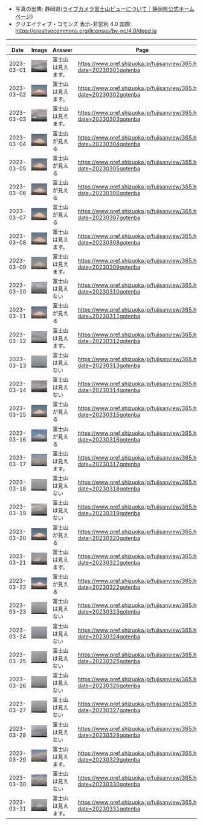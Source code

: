 - 写真の出典: 静岡県([ライブカメラ富士山ビューについて｜静岡県公式ホームページ](https://www.pref.shizuoka.jp/fujisanview/1044916.html))
- クリエイティブ・コモンズ 表示-非営利 4.0 国際: https://creativecommons.org/licenses/by-nc/4.0/deed.ja
---
| Date | Image | Answer | Page |
| --- | --- | --- | --- |
| 2023-03-01 | ![](../images/20230301.jpeg) |  富士山は見えます。  | https://www.pref.shizuoka.jp/fujisanview/365.html?date=20230301gotenba |
| 2023-03-02 | ![](../images/20230302.jpeg) |  富士山は見えます。  | https://www.pref.shizuoka.jp/fujisanview/365.html?date=20230302gotenba |
| 2023-03-03 | ![](../images/20230303.jpeg) |  富士山は見えます。  | https://www.pref.shizuoka.jp/fujisanview/365.html?date=20230303gotenba |
| 2023-03-04 | ![](../images/20230304.jpeg) |  富士山が見える  | https://www.pref.shizuoka.jp/fujisanview/365.html?date=20230304gotenba |
| 2023-03-05 | ![](../images/20230305.jpeg) |  富士山が見える  | https://www.pref.shizuoka.jp/fujisanview/365.html?date=20230305gotenba |
| 2023-03-06 | ![](../images/20230306.jpeg) |  富士山が見える  | https://www.pref.shizuoka.jp/fujisanview/365.html?date=20230306gotenba |
| 2023-03-07 | ![](../images/20230307.jpeg) |  富士山が見える  | https://www.pref.shizuoka.jp/fujisanview/365.html?date=20230307gotenba |
| 2023-03-08 | ![](../images/20230308.jpeg) |  富士山は見えます。  | https://www.pref.shizuoka.jp/fujisanview/365.html?date=20230308gotenba |
| 2023-03-09 | ![](../images/20230309.jpeg) |  富士山は見えます。  | https://www.pref.shizuoka.jp/fujisanview/365.html?date=20230309gotenba |
| 2023-03-10 | ![](../images/20230310.jpeg) |  富士山は見えない  | https://www.pref.shizuoka.jp/fujisanview/365.html?date=20230310gotenba |
| 2023-03-11 | ![](../images/20230311.jpeg) |  富士山が見える  | https://www.pref.shizuoka.jp/fujisanview/365.html?date=20230311gotenba |
| 2023-03-12 | ![](../images/20230312.jpeg) |  富士山は見えます。  | https://www.pref.shizuoka.jp/fujisanview/365.html?date=20230312gotenba |
| 2023-03-13 | ![](../images/20230313.jpeg) |  富士山は見えない  | https://www.pref.shizuoka.jp/fujisanview/365.html?date=20230313gotenba |
| 2023-03-14 | ![](../images/20230314.jpeg) |  富士山は見えない  | https://www.pref.shizuoka.jp/fujisanview/365.html?date=20230314gotenba |
| 2023-03-15 | ![](../images/20230315.jpeg) |  富士山が見える  | https://www.pref.shizuoka.jp/fujisanview/365.html?date=20230315gotenba |
| 2023-03-16 | ![](../images/20230316.jpeg) |  富士山が見える  | https://www.pref.shizuoka.jp/fujisanview/365.html?date=20230316gotenba |
| 2023-03-17 | ![](../images/20230317.jpeg) |  富士山は見えます。  | https://www.pref.shizuoka.jp/fujisanview/365.html?date=20230317gotenba |
| 2023-03-18 | ![](../images/20230318.jpeg) |  富士山は見えない  | https://www.pref.shizuoka.jp/fujisanview/365.html?date=20230318gotenba |
| 2023-03-19 | ![](../images/20230319.jpeg) |  富士山は見えない  | https://www.pref.shizuoka.jp/fujisanview/365.html?date=20230319gotenba |
| 2023-03-20 | ![](../images/20230320.jpeg) |  富士山が見える  | https://www.pref.shizuoka.jp/fujisanview/365.html?date=20230320gotenba |
| 2023-03-21 | ![](../images/20230321.jpeg) |  富士山は見えます。  | https://www.pref.shizuoka.jp/fujisanview/365.html?date=20230321gotenba |
| 2023-03-22 | ![](../images/20230322.jpeg) |  富士山が見える  | https://www.pref.shizuoka.jp/fujisanview/365.html?date=20230322gotenba |
| 2023-03-23 | ![](../images/20230323.jpeg) |  富士山は見えない  | https://www.pref.shizuoka.jp/fujisanview/365.html?date=20230323gotenba |
| 2023-03-24 | ![](../images/20230324.jpeg) |  富士山は見えない  | https://www.pref.shizuoka.jp/fujisanview/365.html?date=20230324gotenba |
| 2023-03-25 | ![](../images/20230325.jpeg) |  富士山は見えない  | https://www.pref.shizuoka.jp/fujisanview/365.html?date=20230325gotenba |
| 2023-03-26 | ![](../images/20230326.jpeg) |  富士山は見えない  | https://www.pref.shizuoka.jp/fujisanview/365.html?date=20230326gotenba |
| 2023-03-27 | ![](../images/20230327.jpeg) |  富士山は見えない  | https://www.pref.shizuoka.jp/fujisanview/365.html?date=20230327gotenba |
| 2023-03-28 | ![](../images/20230328.jpeg) |  富士山は見えない  | https://www.pref.shizuoka.jp/fujisanview/365.html?date=20230328gotenba |
| 2023-03-29 | ![](../images/20230329.jpeg) |  富士山は見えます。  | https://www.pref.shizuoka.jp/fujisanview/365.html?date=20230329gotenba |
| 2023-03-30 | ![](../images/20230330.jpeg) |  富士山は見えない  | https://www.pref.shizuoka.jp/fujisanview/365.html?date=20230330gotenba |
| 2023-03-31 | ![](../images/20230331.jpeg) |  富士山は見えます。  | https://www.pref.shizuoka.jp/fujisanview/365.html?date=20230331gotenba |
